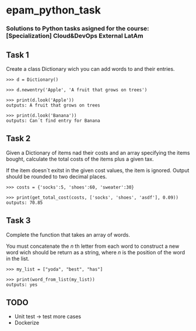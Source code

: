 # epam_python_task
### Solutions to Python tasks asigned for the course: [Specialization] Cloud&amp;DevOps External LatAm



## Task 1

Create a class Dictionary wich you can add words to and their entries.
```
>>> d = Dictionary()

>>> d.newentry('Apple', 'A fruit that grows on trees')

>>> print(d.look('Apple'))
outputs: A fruit that grows on trees

>>> print(d.look('Banana'))
outputs: Can´t find entry for Banana
```


## Task 2

Given a Dictionary of items nad their costs and an array specifying the items bought, calculate the total costs of the items plus a given tax.

If the item doesn´t exitst in the given cost values, the item is ignored.
Output should be rounded to two decimal places.

```
>>> costs = {'socks':5, 'shoes':60, 'sweater':30}

>>> print(get_total_cost(costs, ['socks', 'shoes', 'asdf'], 0.09))
outputs: 70.85
```


## Task 3

Complete the function that takes an array of words.

You must concatenate the *n* th letter from each word to construct a new word wich should be return as a string, where *n* is the position of the word in the list.

```
>>> my_list = ["yoda", "best", "has"]

>>> print(word_from_list(my_list))
outputs: yes
```


## TODO
- Unit test -> test more cases
- Dockerize
